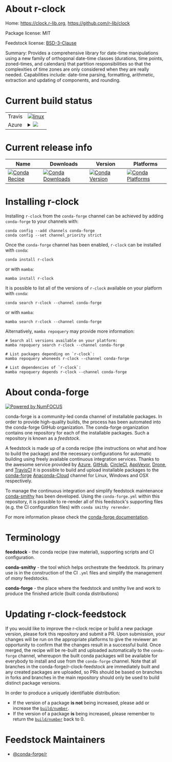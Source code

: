 About r-clock
=============

Home: https://clock.r-lib.org, https://github.com/r-lib/clock

Package license: MIT

Feedstock license: [BSD-3-Clause](https://github.com/conda-forge/r-clock-feedstock/blob/main/LICENSE.txt)

Summary: Provides a comprehensive library for date-time manipulations using a new family of orthogonal date-time classes (durations, time points, zoned-times, and calendars) that partition responsibilities so that the complexities of time zones are only considered when they are really needed. Capabilities include: date-time parsing, formatting, arithmetic, extraction and updating of components, and rounding.

Current build status
====================


<table><tr>
    <td>Travis</td>
    <td>
      <a href="https://app.travis-ci.com/conda-forge/r-clock-feedstock">
        <img alt="linux" src="https://img.shields.io/travis/com/conda-forge/r-clock-feedstock/main.svg?label=Linux">
      </a>
    </td>
  </tr>
    
  <tr>
    <td>Azure</td>
    <td>
      <details>
        <summary>
          <a href="https://dev.azure.com/conda-forge/feedstock-builds/_build/latest?definitionId=13079&branchName=main">
            <img src="https://dev.azure.com/conda-forge/feedstock-builds/_apis/build/status/r-clock-feedstock?branchName=main">
          </a>
        </summary>
        <table>
          <thead><tr><th>Variant</th><th>Status</th></tr></thead>
          <tbody><tr>
              <td>linux_64_r_base4.1</td>
              <td>
                <a href="https://dev.azure.com/conda-forge/feedstock-builds/_build/latest?definitionId=13079&branchName=main">
                  <img src="https://dev.azure.com/conda-forge/feedstock-builds/_apis/build/status/r-clock-feedstock?branchName=main&jobName=linux&configuration=linux%20linux_64_r_base4.1" alt="variant">
                </a>
              </td>
            </tr><tr>
              <td>linux_64_r_base4.2</td>
              <td>
                <a href="https://dev.azure.com/conda-forge/feedstock-builds/_build/latest?definitionId=13079&branchName=main">
                  <img src="https://dev.azure.com/conda-forge/feedstock-builds/_apis/build/status/r-clock-feedstock?branchName=main&jobName=linux&configuration=linux%20linux_64_r_base4.2" alt="variant">
                </a>
              </td>
            </tr><tr>
              <td>linux_aarch64_r_base4.1</td>
              <td>
                <a href="https://dev.azure.com/conda-forge/feedstock-builds/_build/latest?definitionId=13079&branchName=main">
                  <img src="https://dev.azure.com/conda-forge/feedstock-builds/_apis/build/status/r-clock-feedstock?branchName=main&jobName=linux&configuration=linux%20linux_aarch64_r_base4.1" alt="variant">
                </a>
              </td>
            </tr><tr>
              <td>linux_aarch64_r_base4.2</td>
              <td>
                <a href="https://dev.azure.com/conda-forge/feedstock-builds/_build/latest?definitionId=13079&branchName=main">
                  <img src="https://dev.azure.com/conda-forge/feedstock-builds/_apis/build/status/r-clock-feedstock?branchName=main&jobName=linux&configuration=linux%20linux_aarch64_r_base4.2" alt="variant">
                </a>
              </td>
            </tr><tr>
              <td>linux_ppc64le_r_base4.1</td>
              <td>
                <a href="https://dev.azure.com/conda-forge/feedstock-builds/_build/latest?definitionId=13079&branchName=main">
                  <img src="https://dev.azure.com/conda-forge/feedstock-builds/_apis/build/status/r-clock-feedstock?branchName=main&jobName=linux&configuration=linux%20linux_ppc64le_r_base4.1" alt="variant">
                </a>
              </td>
            </tr><tr>
              <td>linux_ppc64le_r_base4.2</td>
              <td>
                <a href="https://dev.azure.com/conda-forge/feedstock-builds/_build/latest?definitionId=13079&branchName=main">
                  <img src="https://dev.azure.com/conda-forge/feedstock-builds/_apis/build/status/r-clock-feedstock?branchName=main&jobName=linux&configuration=linux%20linux_ppc64le_r_base4.2" alt="variant">
                </a>
              </td>
            </tr><tr>
              <td>osx_64_r_base4.1</td>
              <td>
                <a href="https://dev.azure.com/conda-forge/feedstock-builds/_build/latest?definitionId=13079&branchName=main">
                  <img src="https://dev.azure.com/conda-forge/feedstock-builds/_apis/build/status/r-clock-feedstock?branchName=main&jobName=osx&configuration=osx%20osx_64_r_base4.1" alt="variant">
                </a>
              </td>
            </tr><tr>
              <td>osx_64_r_base4.2</td>
              <td>
                <a href="https://dev.azure.com/conda-forge/feedstock-builds/_build/latest?definitionId=13079&branchName=main">
                  <img src="https://dev.azure.com/conda-forge/feedstock-builds/_apis/build/status/r-clock-feedstock?branchName=main&jobName=osx&configuration=osx%20osx_64_r_base4.2" alt="variant">
                </a>
              </td>
            </tr><tr>
              <td>osx_arm64_r_base4.1</td>
              <td>
                <a href="https://dev.azure.com/conda-forge/feedstock-builds/_build/latest?definitionId=13079&branchName=main">
                  <img src="https://dev.azure.com/conda-forge/feedstock-builds/_apis/build/status/r-clock-feedstock?branchName=main&jobName=osx&configuration=osx%20osx_arm64_r_base4.1" alt="variant">
                </a>
              </td>
            </tr><tr>
              <td>osx_arm64_r_base4.2</td>
              <td>
                <a href="https://dev.azure.com/conda-forge/feedstock-builds/_build/latest?definitionId=13079&branchName=main">
                  <img src="https://dev.azure.com/conda-forge/feedstock-builds/_apis/build/status/r-clock-feedstock?branchName=main&jobName=osx&configuration=osx%20osx_arm64_r_base4.2" alt="variant">
                </a>
              </td>
            </tr><tr>
              <td>win_64</td>
              <td>
                <a href="https://dev.azure.com/conda-forge/feedstock-builds/_build/latest?definitionId=13079&branchName=main">
                  <img src="https://dev.azure.com/conda-forge/feedstock-builds/_apis/build/status/r-clock-feedstock?branchName=main&jobName=win&configuration=win%20win_64_" alt="variant">
                </a>
              </td>
            </tr>
          </tbody>
        </table>
      </details>
    </td>
  </tr>
</table>

Current release info
====================

| Name | Downloads | Version | Platforms |
| --- | --- | --- | --- |
| [![Conda Recipe](https://img.shields.io/badge/recipe-r--clock-green.svg)](https://anaconda.org/conda-forge/r-clock) | [![Conda Downloads](https://img.shields.io/conda/dn/conda-forge/r-clock.svg)](https://anaconda.org/conda-forge/r-clock) | [![Conda Version](https://img.shields.io/conda/vn/conda-forge/r-clock.svg)](https://anaconda.org/conda-forge/r-clock) | [![Conda Platforms](https://img.shields.io/conda/pn/conda-forge/r-clock.svg)](https://anaconda.org/conda-forge/r-clock) |

Installing r-clock
==================

Installing `r-clock` from the `conda-forge` channel can be achieved by adding `conda-forge` to your channels with:

```
conda config --add channels conda-forge
conda config --set channel_priority strict
```

Once the `conda-forge` channel has been enabled, `r-clock` can be installed with `conda`:

```
conda install r-clock
```

or with `mamba`:

```
mamba install r-clock
```

It is possible to list all of the versions of `r-clock` available on your platform with `conda`:

```
conda search r-clock --channel conda-forge
```

or with `mamba`:

```
mamba search r-clock --channel conda-forge
```

Alternatively, `mamba repoquery` may provide more information:

```
# Search all versions available on your platform:
mamba repoquery search r-clock --channel conda-forge

# List packages depending on `r-clock`:
mamba repoquery whoneeds r-clock --channel conda-forge

# List dependencies of `r-clock`:
mamba repoquery depends r-clock --channel conda-forge
```


About conda-forge
=================

[![Powered by
NumFOCUS](https://img.shields.io/badge/powered%20by-NumFOCUS-orange.svg?style=flat&colorA=E1523D&colorB=007D8A)](https://numfocus.org)

conda-forge is a community-led conda channel of installable packages.
In order to provide high-quality builds, the process has been automated into the
conda-forge GitHub organization. The conda-forge organization contains one repository
for each of the installable packages. Such a repository is known as a *feedstock*.

A feedstock is made up of a conda recipe (the instructions on what and how to build
the package) and the necessary configurations for automatic building using freely
available continuous integration services. Thanks to the awesome service provided by
[Azure](https://azure.microsoft.com/en-us/services/devops/), [GitHub](https://github.com/),
[CircleCI](https://circleci.com/), [AppVeyor](https://www.appveyor.com/),
[Drone](https://cloud.drone.io/welcome), and [TravisCI](https://travis-ci.com/)
it is possible to build and upload installable packages to the
[conda-forge](https://anaconda.org/conda-forge) [Anaconda-Cloud](https://anaconda.org/)
channel for Linux, Windows and OSX respectively.

To manage the continuous integration and simplify feedstock maintenance
[conda-smithy](https://github.com/conda-forge/conda-smithy) has been developed.
Using the ``conda-forge.yml`` within this repository, it is possible to re-render all of
this feedstock's supporting files (e.g. the CI configuration files) with ``conda smithy rerender``.

For more information please check the [conda-forge documentation](https://conda-forge.org/docs/).

Terminology
===========

**feedstock** - the conda recipe (raw material), supporting scripts and CI configuration.

**conda-smithy** - the tool which helps orchestrate the feedstock.
                   Its primary use is in the construction of the CI ``.yml`` files
                   and simplify the management of *many* feedstocks.

**conda-forge** - the place where the feedstock and smithy live and work to
                  produce the finished article (built conda distributions)


Updating r-clock-feedstock
==========================

If you would like to improve the r-clock recipe or build a new
package version, please fork this repository and submit a PR. Upon submission,
your changes will be run on the appropriate platforms to give the reviewer an
opportunity to confirm that the changes result in a successful build. Once
merged, the recipe will be re-built and uploaded automatically to the
`conda-forge` channel, whereupon the built conda packages will be available for
everybody to install and use from the `conda-forge` channel.
Note that all branches in the conda-forge/r-clock-feedstock are
immediately built and any created packages are uploaded, so PRs should be based
on branches in forks and branches in the main repository should only be used to
build distinct package versions.

In order to produce a uniquely identifiable distribution:
 * If the version of a package **is not** being increased, please add or increase
   the [``build/number``](https://docs.conda.io/projects/conda-build/en/latest/resources/define-metadata.html#build-number-and-string).
 * If the version of a package **is** being increased, please remember to return
   the [``build/number``](https://docs.conda.io/projects/conda-build/en/latest/resources/define-metadata.html#build-number-and-string)
   back to 0.

Feedstock Maintainers
=====================

* [@conda-forge/r](https://github.com/conda-forge/r/)

